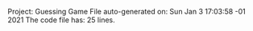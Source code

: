 Project: Guessing Game
File auto-generated on: Sun Jan  3 17:03:58 -01 2021
The code file has:       25 lines.
